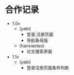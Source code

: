 # 合作记录

* 1.0v 
  * (yabi)
    * 登录,注册页面
    * 导航条母版
  * (hanxiaotao)
    * 论文搜索界面
* 1.1v
  * (yabi)
    * 登录注册页面条件判断